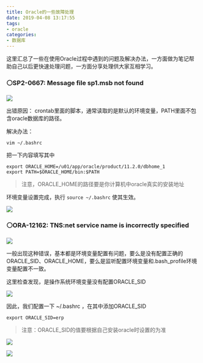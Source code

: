 ```yaml
---
title: Oracle的一些故障处理
date: 2019-04-08 13:17:55
tags:
- oracle
categories:
- 数据库
---
```


这里汇总了一些在使用Oracle过程中遇到的问题及解决办法，一方面做为笔记帮助自己以后更快速处理问题，一方面分享处理供大家互相学习。

<!-- more -->

### ⚪SP2-0667: Message file sp1<lang>.msb not found

![](TIM20190408103118.png)

出错原因：
crontab里面的脚本，通常读取的是默认的环境变量，PATH里面不包含oracle数据库的路径。

解决办法：
```
vim ~/.bashrc
```

把一下内容填写其中

```
export ORACLE_HOME=/u01/app/oracle/product/11.2.0/dbhome_1
export PATH=$ORACLE_HOME/bin:$PATH
```

> 注意，ORACLE_HOME的路径要是你计算机中oracle真实的安装地址

环境变量设置完成，执行 `source ~/.bashrc` 使其生效。

![](TIM20190408122029.png)

### ⚪ORA-12162: TNS:net service name is incorrectly specified

![](TIM20190408121707.png)

一般出现这种错误，基本都是环境变量配置有问题，要么是没有配置正确的ORACLE_SID、ORACLE_HOME，要么是监听配置环境变量和.bash_profile环境变量配置不一致。

这里检查发现，是操作系统环境变量没有配置ORACLE_SID

![](TIM20190408122343.png)

因此，我们配置一下 ~/.bashrc ，在其中添加ORACLE_SID

```
export ORACLE_SID=erp
```

> 注意：ORACLE_SID的值要根据自己安装oracle时设置的为准

![](TIM20190408122811.png)

![](TIM20190408122556.png)
